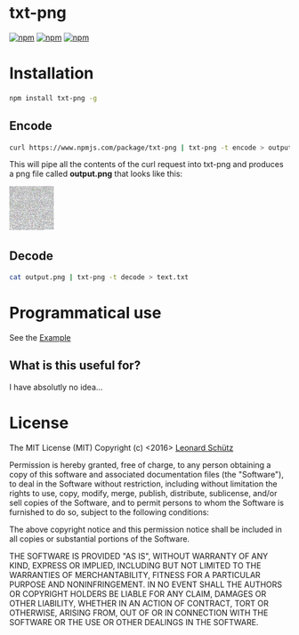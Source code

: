 # txt-png

[![npm](https://img.shields.io/npm/dt/txt-png.svg?maxAge=2592000?style=flat-square)](https://www.npmjs.com/package/txt-png)
[![npm](https://img.shields.io/npm/v/txt-png.svg?maxAge=2592000?style=flat-square)](https://www.npmjs.com/package/txt-png)
[![npm](https://img.shields.io/npm/l/txt-png.svg?maxAge=2592000?style=flat-square)](https://www.npmjs.com/package/txt-png)

# Installation
```bash
npm install txt-png -g
```

## Encode
```bash
curl https://www.npmjs.com/package/txt-png | txt-png -t encode > output.png
```
This will pipe all the contents of the curl request into txt-png and produces a png file called __output.png__ that looks like this:

![](https://raw.githubusercontent.com/KCreate/pngencoder/master/example.png)

## Decode
```bash
cat output.png | txt-png -t decode > text.txt
```

# Programmatical use
See the [Example](https://github.com/KCreate/pngencoder/blob/master/test/main.js)

## What is this useful for?
I have absolutly no idea...

# License
The MIT License (MIT)
Copyright (c) <2016> [Leonard Schütz](https://leonardschuetz.ch/)

Permission is hereby granted, free of charge, to any person obtaining a copy of this software and associated documentation files (the "Software"), to deal in the Software without restriction, including without limitation the rights to use, copy, modify, merge, publish, distribute, sublicense, and/or sell copies of the Software, and to permit persons to whom the Software is furnished to do so, subject to the following conditions:

The above copyright notice and this permission notice shall be included in all copies or substantial portions of the Software.

THE SOFTWARE IS PROVIDED "AS IS", WITHOUT WARRANTY OF ANY KIND, EXPRESS OR IMPLIED, INCLUDING BUT NOT LIMITED TO THE WARRANTIES OF MERCHANTABILITY, FITNESS FOR A PARTICULAR PURPOSE AND NONINFRINGEMENT. IN NO EVENT SHALL THE AUTHORS OR COPYRIGHT HOLDERS BE LIABLE FOR ANY CLAIM, DAMAGES OR OTHER LIABILITY, WHETHER IN AN ACTION OF CONTRACT, TORT OR OTHERWISE, ARISING FROM, OUT OF OR IN CONNECTION WITH THE SOFTWARE OR THE USE OR OTHER DEALINGS IN THE SOFTWARE.
